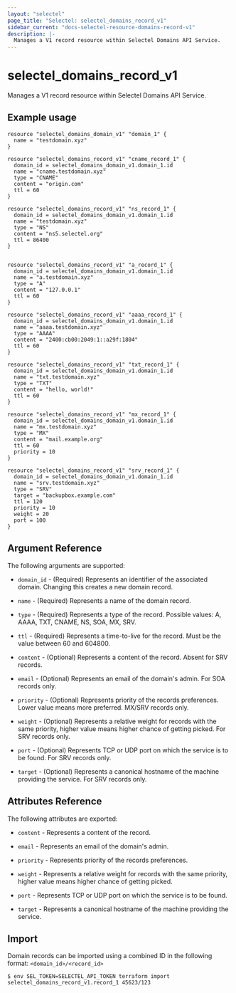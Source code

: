 ```yaml
---
layout: "selectel"
page_title: "Selectel: selectel_domains_record_v1"
sidebar_current: "docs-selectel-resource-domains-record-v1"
description: |-
  Manages a V1 record resource within Selectel Domains API Service.
---
```


# selectel\_domains\_record\_v1

Manages a V1 record resource within Selectel Domains API Service.

## Example usage

```hcl
resource "selectel_domains_domain_v1" "domain_1" {
  name = "testdomain.xyz"
}

resource "selectel_domains_record_v1" "cname_record_1" {
  domain_id = selectel_domains_domain_v1.domain_1.id
  name = "cname.testdomain.xyz"
  type = "CNAME"
  content = "origin.com"
  ttl = 60
}

resource "selectel_domains_record_v1" "ns_record_1" {
  domain_id = selectel_domains_domain_v1.domain_1.id
  name = "testdomain.xyz"
  type = "NS"
  content = "ns5.selectel.org"
  ttl = 86400
}


resource "selectel_domains_record_v1" "a_record_1" {
  domain_id = selectel_domains_domain_v1.domain_1.id
  name = "a.testdomain.xyz"
  type = "A"
  content = "127.0.0.1"
  ttl = 60
}

resource "selectel_domains_record_v1" "aaaa_record_1" {
  domain_id = selectel_domains_domain_v1.domain_1.id
  name = "aaaa.testdomain.xyz"
  type = "AAAA"
  content = "2400:cb00:2049:1::a29f:1804"
  ttl = 60
}

resource "selectel_domains_record_v1" "txt_record_1" {
  domain_id = selectel_domains_domain_v1.domain_1.id
  name = "txt.testdomain.xyz"
  type = "TXT"
  content = "hello, world!"
  ttl = 60
}

resource "selectel_domains_record_v1" "mx_record_1" {
  domain_id = selectel_domains_domain_v1.domain_1.id
  name = "mx.testdomain.xyz"
  type = "MX"
  content = "mail.example.org"
  ttl = 60
  priority = 10
}

resource "selectel_domains_record_v1" "srv_record_1" {
  domain_id = selectel_domains_domain_v1.domain_1.id
  name = "srv.testdomain.xyz"
  type = "SRV"
  target = "backupbox.example.com"
  ttl = 120
  priority = 10
  weight = 20
  port = 100
}
```

## Argument Reference

The following arguments are supported:

* `domain_id` - (Required) Represents an identifier of the associated domain.
 Changing this creates a new domain record.

* `name` - (Required) Represents a name of the domain record.

* `type` - (Required) Represents a type of the record.
 Possible values: A, AAAA, TXT, CNAME, NS, SOA, MX, SRV.

* `ttl` - (Required) Represents a time-to-live for the record.
 Must be the value between 60 and 604800.

* `content` - (Optional) Represents a content of the record.
 Absent for SRV records.

* `email` - (Optional) Represents an email of the domain's admin.
 For SOA records only.

* `priority` - (Optional) Represents priority of the records preferences.
 Lower value means more preferred. MX/SRV records only.

* `weight` - (Optional) Represents a relative weight for records with the same priority,
 higher value means higher chance of getting picked.
 For SRV records only.

* `port` - (Optional) Represents TCP or UDP port on which the service is to be found.
 For SRV records only.

* `target` - (Optional) Represents a canonical hostname of the machine providing the service.
 For SRV records only.

## Attributes Reference

The following attributes are exported:

* `content` - Represents a content of the record.

* `email` - Represents an email of the domain's admin.

* `priority` - Represents priority of the records preferences.

* `weight` - Represents a relative weight for records with the same priority,
 higher value means higher chance of getting picked.

* `port` - Represents TCP or UDP port on which the service is to be found.

* `target` - Represents a canonical hostname of the machine providing the service.

## Import

Domain records can be imported using a combined ID in the following format: ``<domain_id>/<record_id>``

```shell
$ env SEL_TOKEN=SELECTEL_API_TOKEN terraform import selectel_domains_record_v1.record_1 45623/123
```
